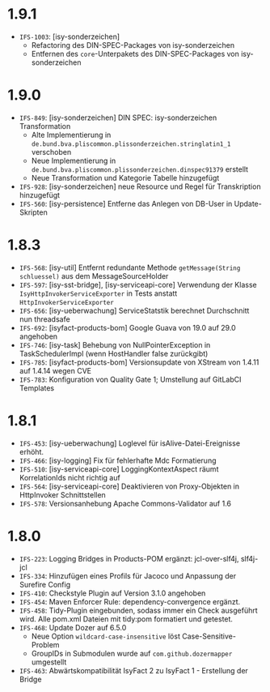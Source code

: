 # 1.9.1
- `IFS-1003`: [isy-sonderzeichen]
  + Refactoring des DIN-SPEC-Packages von isy-sonderzeichen
  + Entfernen des `core`-Unterpakets des DIN-SPEC-Packages von isy-sonderzeichen

# 1.9.0
- `IFS-849`: [isy-sonderzeichen] DIN SPEC: isy-sonderzeichen Transformation
    + Alte Implementierung in `de.bund.bva.pliscommon.plissonderzeichen.stringlatin1_1` verschoben
    + Neue Implementierung in `de.bund.bva.pliscommon.plissonderzeichen.dinspec91379` erstellt
    + Neue Transformation und Kategorie Tabelle hinzugefügt
- `IFS-928`: [isy-sonderzeichen] neue Resource und Regel für Transkription hinzugefügt
- `IFS-560`: [isy-persistence] Entferne das Anlegen von DB-User in Update-Skripten

# 1.8.3
- `IFS-568`: [isy-util] Entfernt redundante Methode `getMessage(String schluessel)` aus dem MessageSourceHolder
- `IFS-597`: [isy-sst-bridge], [isy-serviceapi-core] Verwendung der Klasse `IsyHttpInvokerServiceExporter` in Tests anstatt `HttpInvokerServiceExporter`
- `IFS-656`: [isy-ueberwachung] ServiceStatstik berechnet Durchschnitt nun threadsafe
- `IFS-692`: [isyfact-products-bom] Google Guava von 19.0 auf 29.0 angehoben
- `IFS-746`: [isy-task] Behebung von NullPointerException in TaskSchedulerImpl (wenn HostHandler false zurückgibt)
- `IFS-785`: [isyfact-products-bom] Versionsupdate von XStream von 1.4.11 auf 1.4.14 wegen CVE
- `IFS-783`: Konfiguration von Quality Gate 1; Umstellung auf GitLabCI Templates

# 1.8.1
- `IFS-453`: [isy-ueberwachung] Loglevel für isAlive-Datei-Ereignisse erhöht.
- `IFS-466`: [isy-logging] Fix für fehlerhafte Mdc Formatierung
- `IFS-510`: [isy-serviceapi-core] LoggingKontextAspect räumt KorrelationIds nicht richtig auf
- `IFS-564`: [isy-serviceapi-core] Deaktivieren von Proxy-Objekten in HttpInvoker Schnittstellen
- `IFS-578`: Versionsanhebung Apache Commons-Validator auf 1.6

# 1.8.0
- `IFS-223`: Logging Bridges in Products-POM ergänzt: jcl-over-slf4j, slf4j-jcl
- `IFS-334`: Hinzufügen eines Profils für Jacoco und Anpassung der Surefire Config
- `IFS-410`: Checkstyle Plugin auf Version 3.1.0 angehoben
- `IFS-454`: Maven Enforcer Rule: dependency-convergence ergänzt.
- `IFS-458`: Tidy-Plugin eingebunden, sodass immer ein Check ausgeführt wird. Alle pom.xml Dateien mit tidy:pom formatiert und getestet.
- `IFS-468`: Update Dozer auf 6.5.0
    *  Neue Option `wildcard-case-insensitive` löst Case-Sensitive-Problem
    *  GroupIDs in Submodulen wurde auf `com.github.dozermapper` umgestellt
- `IFS-463`: Abwärtskompatibilität IsyFact 2 zu IsyFact 1 - Erstellung der Bridge

